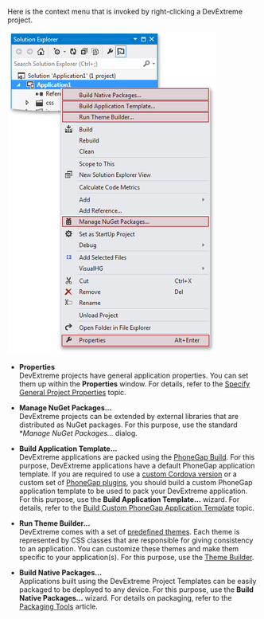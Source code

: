 Here is the context menu that is invoked by right-clicking a DevExtreme project.

![DevExtreme Project ContextMenu](/images/DevExtreme/ProjectTemplate_ContextMenu.png)

- **Properties**  
DevExtreme projects have general application properties. You can set them up within the **Properties** window. For details, refer to the [Specify General Project Properties](/concepts/50%20VS%20Integration/3%20Packaging%20Tools/1%20Specify%20General%20Project%20Properties.md '/Documentation/Guide/VS_Integration/Packaging_Tools/#Specify_General_Project_Properties') topic.

- **Manage NuGet Packages...**  
DevExtreme projects can be extended by external libraries that are distributed as NuGet packages. For this purpose, use the standard **Manage NuGet Packages...* dialog.

- **Build Application Template...**  
DevExtreme applications are packed using the [PhoneGap Build](https://build.phonegap.com). For this purpose, DevExtreme applications have a default PhoneGap application template. If you are required to use a [custom Cordova version](/concepts/50%20VS%20Integration/3%20Packaging%20Tools/17%20Set%20Cordova%20Version.md '/Documentation/Guide/VS_Integration/Packaging_Tools/#Set_Cordova_Version') or a custom set of [PhoneGap plugins](/concepts/50%20VS%20Integration/3%20Packaging%20Tools/16%20Set%20Required%20Plugins.md '/Documentation/Guide/VS_Integration/Packaging_Tools/#Set_Required_Plugins'), you should build a custom PhoneGap application template to be used to pack your DevExtreme application. For this purpose, use the **Build Application Template...** wizard. For details, refer to the [Build Custom PhoneGap Application Template](/concepts/50%20VS%20Integration/3%20Packaging%20Tools/18%20Build%20Custom%20PhoneGap%20Application%20Template.md '/Documentation/Guide/VS_Integration/Packaging_Tools/#Build_Custom_PhoneGap_Application_Template') topic.

- **Run Theme Builder...**  
DevExtreme comes with a set of [predefined themes](/concepts/60%20Themes/10%20Predefined%20Themes '/Documentation/Guide/Themes/Predefined_Themes/'). Each theme is represented by CSS classes that are responsible for giving consistency to an application. You can customize these themes and make them specific to your application(s). For this purpose, use the [Theme Builder](/concepts/60%20Themes/20%20Theme%20Builder '/Documentation/Guide/Themes/Theme_Builder/').

- **Build Native Packages...**  
Applications built using the DevExtreme Project Templates can be easily packaged to be deployed to any device. For this purpose, use the **Build Native Packages...** wizard. For details on packaging, refer to the [Packaging Tools](/concepts/50%20VS%20Integration/3%20Packaging%20Tools '/Documentation/Guide/VS_Integration/Packaging_Tools/') article.
